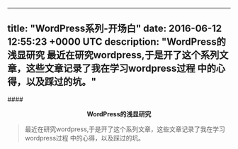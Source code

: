 
---
title: "WordPress系列-开场白"
date: 2016-06-12 12:55:23 +0000 UTC
description: "WordPress的浅显研究  最近在研究wordpress,于是开了这个系列文章，这些文章记录了我在学习wordpress过程   中的心得，以及踩过的坑。"
---
####<center><strong>WordPress的浅显研究</strong></center>

>最近在研究wordpress,于是开了这个系列文章，这些文章记录了我在学习wordpress过程
中的心得，以及踩过的坑。
